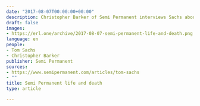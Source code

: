 ```yaml
---
date: "2017-08-07T00:00:00+00:00"
description: Christopher Barker of Semi Permanent interviews Sachs about AI, death and politics.
draft: false
images:
- https://erl.one/archive/2017-08-07-semi-permanent-life-and-death.png
language: en
people:
- Tom Sachs
- Christopher Barker
publisher: Semi Permanent
sources:
- https://www.semipermanent.com/articles/tom-sachs
- ""
title: Semi Permanent life and death
type: article

---
```

